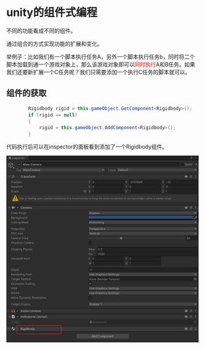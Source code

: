 # unity的组件式编程

不同的功能看成不同的组件。

通过组合的方式实现功能的扩展和变化。

举例子：比如我们有一个脚本执行任务A，另外一个脚本执行任务b，同时将二个脚本加载到通一个游戏对象上，那么该游戏对象即可以<font color='red'>同时执行</font>A和B任务。如果我们还要新扩展一个C任务呢？我们只需要添加一个执行C任务的脚本就可以。



## 组件的获取

```c#
        Rigidbody rigid = this.gameObject.GetComponent<Rigidbody>();
        if (rigid == null) 
        {
            rigid = this.gameObject.AddComponent<Rigidbody>();
        }
```

代码执行后可以在inspector的面板看到添加了一个Rigidbody组件。

![image-20250824095451324](demo01_2025_08_24_01.assets/image-20250824095451324.png)
